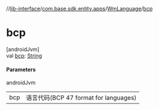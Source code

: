 //[lib-interface](../../../index.md)/[com.base.sdk.entity.apps](../index.md)/[WmLanguage](index.md)/[bcp](bcp.md)

# bcp

[androidJvm]\
val [bcp](bcp.md): [String](https://kotlinlang.org/api/latest/jvm/stdlib/kotlin/-string/index.html)

#### Parameters

androidJvm

| | |
|---|---|
| bcp | 语言代码(BCP 47 format for languages) |
